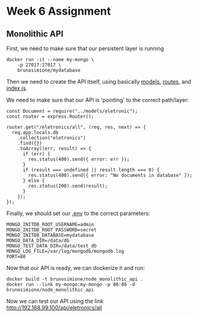 # Week 6 Assignment
## Monolithic API

First, we need to make sure that our persistent layer is running
```
docker run -it --name my-mongo \
    -p 27017:27017 \
	brunosimione/mydatabase
```

Then we need to create the API itself, using basically [models](https://oddlylabs.com/brunosimione/ITE5430/src/master/week6/models), [routes](https://oddlylabs.com/brunosimione/ITE5430/src/master/week6/routes), and [index.js](https://oddlylabs.com/brunosimione/ITE5430/src/master/week6/index.js).

We need to make sure that our API is 'pointing' to the correct path/layer:
```
const Document = require("../models/eletronic");
const router = express.Router();

router.get("/eletronics/all", (req, res, next) => {
  req.app.locals.db
    .collection("eletronics")
    .find({})
    .toArray((err, result) => {
      if (err) {
        res.status(400).send({ error: err });
      }
      if (result === undefined || result.length === 0) {
        res.status(400).send({ error: "No documents in database" });
      } else {
        res.status(200).send(result);
      }
    });
});
```

Finally, we should set our [.env](https://oddlylabs.com/brunosimione/ITE5430/src/master/week6/.env) to the correct parameters:
```
MONGO_INITDB_ROOT_USERNAME=admin
MONGO_INITDB_ROOT_PASSWORD=secret
MONGO_INITDB_DATABASE=mydatabase
MONGO_DATA_DIR=/data/db
MONGO_TEST_DATA_DIR=/data/test_db
MONGO_LOG_FILE=/var/log/mongodb/mongodb.log
PORT=80
```

Now that our API is ready, we can dockerize it and run:
```
docker build -t brunosimione/node_monolithic_api .
docker run --link my-mongo:my-mongo -p 80:80 -d brunosimione/node_monolithic_api
```

Now we can test our API using the link http://192.168.99.100/api/eletronics/all